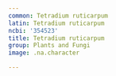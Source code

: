 ```yaml
---
common: Tetradium ruticarpum
latin: Tetradium ruticarpum
ncbi: '354523'
title: Tetradium ruticarpum
group: Plants and Fungi
image: .na.character

---
```

